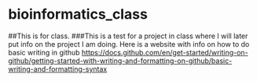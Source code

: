 # bioinformatics_class
##This is for class. 
###This is a test for a project in class where I will later put info on the project I am doing. 
Here is a website with info on how to do basic writing in github https://docs.github.com/en/get-started/writing-on-github/getting-started-with-writing-and-formatting-on-github/basic-writing-and-formatting-syntax
